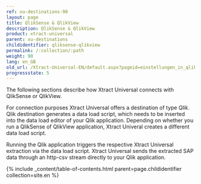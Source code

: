```yaml
---
ref: xu-destinations-90
layout: page
title: QlikSense & QlikView
description: QlikSense & QlikView
product: xtract-universal
parent: xu-destinations
childidentifier: qliksense-qlikview
permalink: /:collection/:path
weight: 90
lang: en_GB
old_url: /Xtract-Universal-EN/default.aspx?pageid=einstellungen_in_qlik_sense
progressstate: 5
---
```


The following sections describe how Xtract Universal connects with QlikSense or QlikView.

For connection purposes Xtract Universal offers a destination of type *Qlik*. Qlik destination generates a data load script, which needs to be inserted into the data load editor of your Qlik application. Depending on whether you run a QlikSense of QlikView application, Xtract Univeral creates a different data load script.

Running the Qlik application triggers the respective Xtract Universal extraction via the data load script. Xtract Universal sends the extracted SAP data through an http-csv stream directly to your Qlik application.

{% include _content/table-of-contents.html parent=page.childidentifier collection=site.en %}
